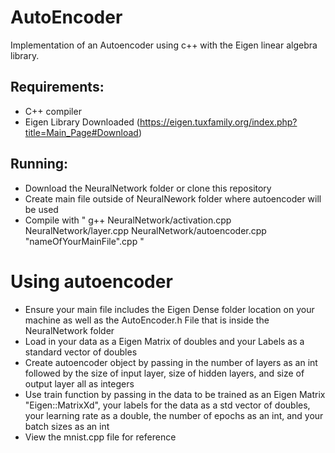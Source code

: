 # AutoEncoder
Implementation of an Autoencoder using c++ with the Eigen linear algebra library. 

## Requirements:

- C++ compiler 
- Eigen Library Downloaded (https://eigen.tuxfamily.org/index.php?title=Main_Page#Download)

## Running:

- Download the NeuralNetwork folder or clone this repository
- Create main file outside of NeuralNework folder where autoencoder will be used 
- Compile with " g++ NeuralNetwork/activation.cpp NeuralNetwork/layer.cpp NeuralNetwork/autoencoder.cpp "nameOfYourMainFile".cpp "

# Using autoencoder

- Ensure your main file includes the Eigen Dense folder location on your machine as well as the AutoEncoder.h File that is inside the NeuralNetwork folder
- Load in your data as a Eigen Matrix of doubles and your Labels as a standard vector of doubles
- Create autoencoder object by passing in the number of layers as an int followed by the size of input layer, size of hidden layers, and size of output layer all as integers
- Use train function by passing in the data to be trained as an Eigen Matrix "Eigen::MatrixXd", your labels for the data as a std vector of doubles,
    your learning rate as a double, the number of epochs as an int, and your batch sizes as an int
- View the mnist.cpp file for reference




